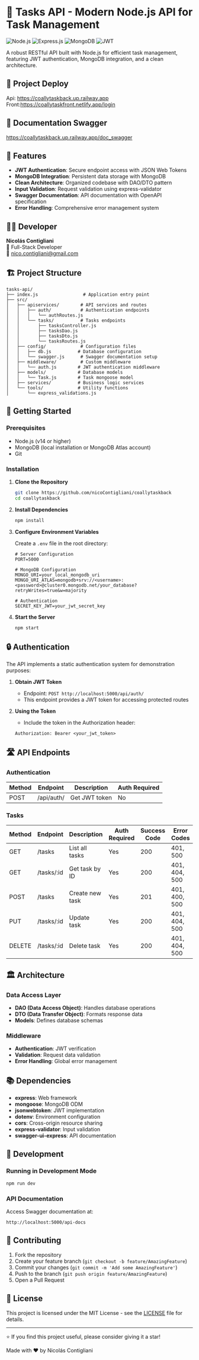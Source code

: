 # 🚀 Tasks API - Modern Node.js API for Task Management

![Node.js](https://img.shields.io/badge/node.js-6DA55F?style=for-the-badge&logo=node.js&logoColor=white)
![Express.js](https://img.shields.io/badge/express.js-%23404d59.svg?style=for-the-badge&logo=express&logoColor=%2361DAFB)
![MongoDB](https://img.shields.io/badge/MongoDB-%234ea94b.svg?style=for-the-badge&logo=mongodb&logoColor=white)
![JWT](https://img.shields.io/badge/JWT-black?style=for-the-badge&logo=JSON%20web%20tokens)

A robust RESTful API built with Node.js for efficient task management, featuring JWT authentication, MongoDB integration, and a clean architecture.

## 🚀 Project Deploy 

Api: https://coallytaskback.up.railway.app
Front:https://coallytaskfront.netlify.app/login



## 🚀 Documentation Swagger 

https://coallytaskback.up.railway.app/doc_swagger

## 🌟 Features

- **JWT Authentication**: Secure endpoint access with JSON Web Tokens
- **MongoDB Integration**: Persistent data storage with MongoDB
- **Clean Architecture**: Organized codebase with DAO/DTO pattern
- **Input Validation**: Request validation using express-validator
- **Swagger Documentation**: API documentation with OpenAPI specification
- **Error Handling**: Comprehensive error management system

## 👨‍💻 Developer

**Nicolás Contigliani**  
💼 Full-Stack Developer  
📧 [nico.contigliani@gmail.com](mailto:nico.contigliani@gmail.com)

## 🏗️ Project Structure

```
tasks-api/
├── index.js                 # Application entry point
├── src/
│   ├── apiservices/        # API services and routes
│   │   ├── auth/           # Authentication endpoints
│   │   │   └── authRoutes.js
│   │   └── tasks/          # Tasks endpoints
│   │       ├── tasksController.js
│   │       ├── tasksDao.js
│   │       ├── tasksDto.js
│   │       └── tasksRoutes.js
│   ├── config/             # Configuration files
│   │   ├── db.js          # Database configuration
│   │   └── swagger.js      # Swagger documentation setup
│   ├── middleware/         # Custom middleware
│   │   └── auth.js        # JWT authentication middleware
│   ├── models/            # Database models
│   │   └── Task.js        # Task mongoose model
│   ├── services/          # Business logic services
│   └── tools/             # Utility functions
│       └── express_validations.js
```

## 🚀 Getting Started

### Prerequisites

- Node.js (v14 or higher)
- MongoDB (local installation or MongoDB Atlas account)
- Git

### Installation

1. **Clone the Repository**
   ```bash
   git clone https://github.com/nicoContigliani/coallytaskback
   cd coallytaskback
   ```

2. **Install Dependencies**
   ```bash
   npm install
   ```

3. **Configure Environment Variables**
   
   Create a `.env` file in the root directory:
   ```env
   # Server Configuration
   PORT=5000
   
   # MongoDB Configuration
   MONGO_URI=your_local_mongodb_uri
   MONGO_URI_ATLAS=mongodb+srv://<username>:<password>@cluster0.mongodb.net/your_database?retryWrites=true&w=majority
   
   # Authentication
   SECRET_KEY_JWT=your_jwt_secret_key
   ```

4. **Start the Server**
   ```bash
   npm start
   ```

## 🔒 Authentication

The API implements a static authentication system for demonstration purposes:

1. **Obtain JWT Token**
   - Endpoint: `POST http://localhost:5000/api/auth/`
   - This endpoint provides a JWT token for accessing protected routes

2. **Using the Token**
   - Include the token in the Authorization header:
   ```
   Authorization: Bearer <your_jwt_token>
   ```

## 🛣️ API Endpoints

### Authentication
| Method | Endpoint      | Description          | Auth Required |
|--------|--------------|---------------------|---------------|
| POST   | /api/auth/   | Get JWT token       | No           |

### Tasks
| Method | Endpoint      | Description          | Auth Required | Success Code | Error Codes    |
|--------|--------------|---------------------|---------------|--------------|----------------|
| GET    | /tasks       | List all tasks      | Yes          | 200         | 401, 500       |
| GET    | /tasks/:id   | Get task by ID      | Yes          | 200         | 401, 404, 500  |
| POST   | /tasks       | Create new task     | Yes          | 201         | 401, 400, 500  |
| PUT    | /tasks/:id   | Update task         | Yes          | 200         | 401, 404, 500  |
| DELETE | /tasks/:id   | Delete task         | Yes          | 200         | 401, 404, 500  |

## 🏛️ Architecture

### Data Access Layer
- **DAO (Data Access Object)**: Handles database operations
- **DTO (Data Transfer Object)**: Formats response data
- **Models**: Defines database schemas

### Middleware
- **Authentication**: JWT verification
- **Validation**: Request data validation
- **Error Handling**: Global error management

## 📚 Dependencies

- **express**: Web framework
- **mongoose**: MongoDB ODM
- **jsonwebtoken**: JWT implementation
- **dotenv**: Environment configuration
- **cors**: Cross-origin resource sharing
- **express-validator**: Input validation
- **swagger-ui-express**: API documentation

## 🔧 Development

### Running in Development Mode
```bash
npm run dev
```

### API Documentation
Access Swagger documentation at:
```
http://localhost:5000/api-docs
```

## 🤝 Contributing

1. Fork the repository
2. Create your feature branch (`git checkout -b feature/AmazingFeature`)
3. Commit your changes (`git commit -m 'Add some AmazingFeature'`)
4. Push to the branch (`git push origin feature/AmazingFeature`)
5. Open a Pull Request

## 📄 License

This project is licensed under the MIT License - see the [LICENSE](LICENSE) file for details.

---

⭐️ If you find this project useful, please consider giving it a star!

Made with ❤️ by Nicolás Contigliani